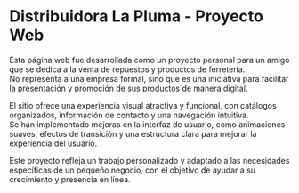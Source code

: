 # Distribuidora La Pluma - Proyecto Web

Esta página web fue desarrollada como un proyecto personal para un amigo que se dedica a la venta de repuestos y productos de ferretería.  
No representa a una empresa formal, sino que es una iniciativa para facilitar la presentación y promoción de sus productos de manera digital.

El sitio ofrece una experiencia visual atractiva y funcional, con catálogos organizados, información de contacto y una navegación intuitiva.  
Se han implementado mejoras en la interfaz de usuario, como animaciones suaves, efectos de transición y una estructura clara para mejorar la experiencia del usuario.

Este proyecto refleja un trabajo personalizado y adaptado a las necesidades específicas de un pequeño negocio, con el objetivo de ayudar a su crecimiento y presencia en línea.
